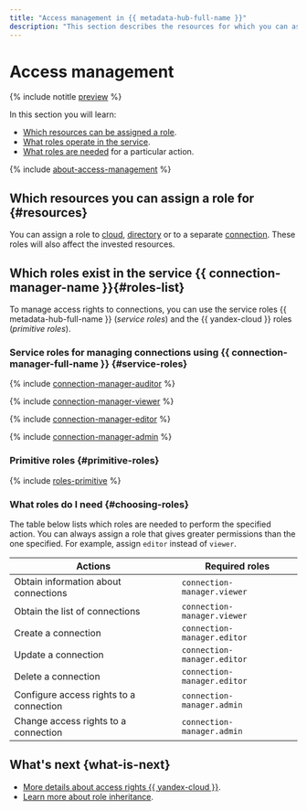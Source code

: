 ```yaml
---
title: "Access management in {{ metadata-hub-full-name }}"
description: "This section describes the resources for which you can assign a role, the roles existing in the service, and the roles required to perform a particular action."
---
```


# Access management

{% include notitle [preview](../../_includes/note-preview.md) %}

In this section you will learn:
* [Which resources can be assigned a role](#resources).
* [What roles operate in the service](#roles-list).
* [What roles are needed](#choosing-roles) for a particular action.

{% include [about-access-management](../../_includes/iam/about-access-management.md) %}

## Which resources you can assign a role for {#resources}

You can assign a role to [cloud](../../resource-manager/concepts/resources-hierarchy.md#cloud), [directory](../../resource-manager/concepts/resources-hierarchy.md#folder) or to a separate [connection](../operations/connection-access.md). These roles will also affect the invested resources.

## Which roles exist in the service {{ connection-manager-name }}{#roles-list}

To manage access rights to connections, you can use the service roles {{ metadata-hub-full-name }} (_service roles_) and the {{ yandex-cloud }} roles (_primitive roles_).

### Service roles for managing connections using {{ connection-manager-full-name }} {#service-roles}

{% include [connection-manager-auditor](../../_includes/iam/roles/connection-manager-auditor.md) %}

{% include [connection-manager-viewer](../../_includes/iam/roles/connection-manager-viewer.md) %}


{% include [connection-manager-editor](../../_includes/iam/roles/connection-manager-editor.md) %}

{% include [connection-manager-admin](../../_includes/iam/roles/connection-manager-admin.md) %}


### Primitive roles {#primitive-roles}

{% include [roles-primitive](../../_includes/roles-primitive.md) %}

### What roles do I need {#choosing-roles}

The table below lists which roles are needed to perform the specified action. You can always assign a role that gives greater permissions than the one specified. For example, assign `editor` instead of `viewer`.

| Actions                                 | Required roles              |
|-----------------------------------------|-----------------------------|
| Obtain information about connections    | `connection-manager.viewer` |
| Obtain the list of connections          | `connection-manager.viewer` | 
| Create a connection                     | `connection-manager.editor` | 
| Update a connection                     | `connection-manager.editor` |
| Delete a connection                     | `connection-manager.editor` |
| Configure access rights to a connection | `connection-manager.admin`  |
| Change access rights to a connection    | `connection-manager.admin`  |

## What's next {what-is-next}

* [More details about access rights {{ yandex-cloud }}](../../iam/concepts/access-control/index.md).
* [Learn more about role inheritance](../../resource-manager/concepts/resources-hierarchy.md#access-rights-inheritance).